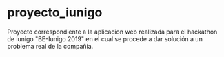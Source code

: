 # proyecto_iunigo
Proyecto correspondiente a la aplicacion web realizada para el hackathon de iunigo "BE-Iunigo 2019" en el cual se procede a dar solución a un problema real de la compañía.
